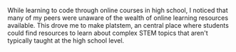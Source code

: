While learning to code through online courses in high school, I noticed that many of my peers were unaware of the wealth of online learning resources available. This drove me to make platstem, an central place where students could find resources to learn about complex STEM topics that aren't typically taught at the high school level.
